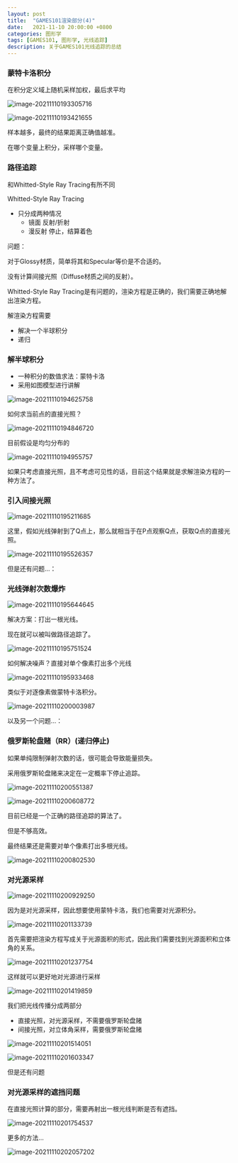```yaml
---
layout: post
title:  "GAMES101渲染部分(4)"
date:   2021-11-10 20:00:00 +0800
categories: 图形学
tags: [GAMES101, 图形学, 光线追踪]
description: 关于GAMES101光线追踪的总结
---
```


### 蒙特卡洛积分



在积分定义域上随机采样加权，最后求平均

![image-20211110193305716](https://github.com/SydianAndrewChen/sydianandrewchen.github.io/blob/main/images/GAMES101/image-20211110193305716.png?raw=true)

![image-20211110193421655](https://github.com/SydianAndrewChen/sydianandrewchen.github.io/blob/main/images/GAMES101/image-20211110193421655.png?raw=true)



样本越多，最终的结果距离正确值越准。

在哪个变量上积分，采样哪个变量。



### 路径追踪

和Whitted-Style Ray Tracing有所不同

Whitted-Style Ray Tracing

- 只分成两种情况
  - 镜面      反射/折射
  - 漫反射  停止，结算着色



问题：

对于Glossy材质，简单将其和Specular等价是不合适的。

没有计算间接光照（Diffuse材质之间的反射）。



Whitted-Style Ray Tracing是有问题的，渲染方程是正确的，我们需要正确地解出渲染方程。



解渲染方程需要

- 解决一个半球积分
- 递归



### 解半球积分

- 一种积分的数值求法：蒙特卡洛
- 采用如图模型进行讲解

![image-20211110194625758](https://github.com/SydianAndrewChen/sydianandrewchen.github.io/blob/main/images/GAMES101/image-20211110194625758.png?raw=true)

如何求当前点的直接光照？

![image-20211110194846720](https://github.com/SydianAndrewChen/sydianandrewchen.github.io/blob/main/images/GAMES101/image-20211110194846720.png?raw=true)

目前假设是均匀分布的

![image-20211110194955757](https://github.com/SydianAndrewChen/sydianandrewchen.github.io/blob/main/images/GAMES101/image-20211110194955757.png?raw=true)

如果只考虑直接光照，且不考虑可见性的话，目前这个结果就是求解渲染方程的一种方法了。



### 引入间接光照

![image-20211110195211685](https://github.com/SydianAndrewChen/sydianandrewchen.github.io/blob/main/images/GAMES101/image-20211110195211685.png?raw=true)

这里，假如光线弹射到了Q点上，那么就相当于在P点观察Q点，获取Q点的直接光照。

![image-20211110195526357](https://github.com/SydianAndrewChen/sydianandrewchen.github.io/blob/main/images/GAMES101/image-20211110195526357.png?raw=true)

但是还有问题...：

### 光线弹射次数爆炸

![image-20211110195644645](https://github.com/SydianAndrewChen/sydianandrewchen.github.io/blob/main/images/GAMES101/image-20211110195644645.png?raw=true)

解决方案：打出一根光线。

现在就可以被叫做路径追踪了。

![image-20211110195751524](https://github.com/SydianAndrewChen/sydianandrewchen.github.io/blob/main/images/GAMES101/image-20211110195751524.png?raw=true)

如何解决噪声？直接对单个像素打出多个光线

![image-20211110195933468](https://github.com/SydianAndrewChen/sydianandrewchen.github.io/blob/main/images/GAMES101/image-20211110195933468.png?raw=true)

类似于对逐像素做蒙特卡洛积分。

![image-20211110200003987](https://github.com/SydianAndrewChen/sydianandrewchen.github.io/blob/main/images/GAMES101/image-20211110200003987.png?raw=true)



以及另一个问题...：

### 俄罗斯轮盘赌（RR）(递归停止)

如果单纯限制弹射次数的话，很可能会导致能量损失。

采用俄罗斯轮盘赌来决定在一定概率下停止追踪。

![image-20211110200551387](https://github.com/SydianAndrewChen/sydianandrewchen.github.io/blob/main/images/GAMES101/image-20211110200551387.png?raw=true)

![image-20211110200608772](https://github.com/SydianAndrewChen/sydianandrewchen.github.io/blob/main/images/GAMES101/image-20211110200608772.png?raw=true)



目前已经是一个正确的路径追踪的算法了。

但是不够高效。



最终结果还是需要对单个像素打出多根光线。

![image-20211110200802530](https://github.com/SydianAndrewChen/sydianandrewchen.github.io/blob/main/images/GAMES101/image-20211110200802530.png?raw=true)



### 对光源采样

![image-20211110200929250](https://github.com/SydianAndrewChen/sydianandrewchen.github.io/blob/main/images/GAMES101/image-20211110200929250.png?raw=true)

因为是对光源采样，因此想要使用蒙特卡洛，我们也需要对光源积分。

![image-20211110201133739](https://github.com/SydianAndrewChen/sydianandrewchen.github.io/blob/main/images/GAMES101/image-20211110201133739.png?raw=true)

首先需要把渲染方程写成关于光源面积的形式，因此我们需要找到光源面积和立体角的关系。

![image-20211110201237754](https://github.com/SydianAndrewChen/sydianandrewchen.github.io/blob/main/images/GAMES101/image-20211110201237754.png?raw=true)

这样就可以更好地对光源进行采样

![image-20211110201419859](https://github.com/SydianAndrewChen/sydianandrewchen.github.io/blob/main/images/GAMES101/image-20211110201419859.png?raw=true)



我们把光线传播分成两部分

- 直接光照，对光源采样，不需要俄罗斯轮盘赌
- 间接光照，对立体角采样，需要俄罗斯轮盘赌

![image-20211110201514051](https://github.com/SydianAndrewChen/sydianandrewchen.github.io/blob/main/images/GAMES101/image-20211110201514051.png?raw=true)

![image-20211110201603347](https://github.com/SydianAndrewChen/sydianandrewchen.github.io/blob/main/images/GAMES101/image-20211110201603347.png?raw=true)



但是还有问题

### 对光源采样的遮挡问题

在直接光照计算的部分，需要再射出一根光线判断是否有遮挡。

![image-20211110201754537](https://github.com/SydianAndrewChen/sydianandrewchen.github.io/blob/main/images/GAMES101/image-20211110201754537.png?raw=true)



更多的方法...

![image-20211110202057202](https://github.com/SydianAndrewChen/sydianandrewchen.github.io/blob/main/images/GAMES101/image-20211110202057202.png?raw=true)

